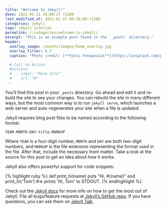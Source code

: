 ```yaml
---
title: "Welcome to Jekyll!"
date: 2021-01-21 16:00:27 +1200
last_modified_at: 2021-01-23 00:26:00 +1200
categories: jekyll
tags: jekyll tutorial
permalink: /:categories/welcome-to-jekyll/
excerpt: "This is an example post found in the `_posts` directory."
header:
  overlay_image: /assets/images/home_overlay.jpg
  overlay_filter: 0.7
  caption: "Photo credit: [**Fotis Fotopoulos**](https://unsplash.com/photos/DuHKoV44prg)"

  # Call to Action
  #actions:
  #  - label: "More Info"
  #    url: "#"
---
```


You’ll find this post in your `_posts` directory. Go ahead and edit it and re-build the site to see your changes. You can rebuild the site in many different ways, but the most common way is to run `jekyll serve`, which launches a web server and auto-regenerates your site when a file is updated.

Jekyll requires blog post files to be named according to the following format:

`YEAR-MONTH-DAY-title.MARKUP`

Where `YEAR` is a four-digit number, `MONTH` and `DAY` are both two-digit numbers, and `MARKUP` is the file extension representing the format used in the file. After that, include the necessary front matter. Take a look at the source for this post to get an idea about how it works.

Jekyll also offers powerful support for code snippets:

{% highlight ruby %}
def print_hi(name)
  puts "Hi, #{name}"
end
print_hi('Tom')
#=> prints 'Hi, Tom' to STDOUT.
{% endhighlight %}

Check out the [Jekyll docs][jekyll-docs] for more info on how to get the most out of Jekyll. File all bugs/feature requests at [Jekyll’s GitHub repo][jekyll-gh]. If you have questions, you can ask them on [Jekyll Talk][jekyll-talk].

[jekyll-docs]: https://jekyllrb.com/docs/home
[jekyll-gh]:   https://github.com/jekyll/jekyll
[jekyll-talk]: https://talk.jekyllrb.com/
